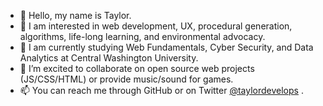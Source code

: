 - 👋 Hello, my name is Taylor.
- 👀 I am interested in web development, UX, procedural generation, algorithms, life-long learning, and environmental advocacy.
- 🌱 I am currently studying Web Fundamentals, Cyber Security, and Data Analytics at Central Washington University.
- 💞️ I’m excited to collaborate on open source web projects (JS/CSS/HTML) or provide music/sound for games.
- 📫 You can reach me through GitHub or on Twitter <a href="https://twitter.com/taylordevelops" target=_new>@taylordevelops</a> .

